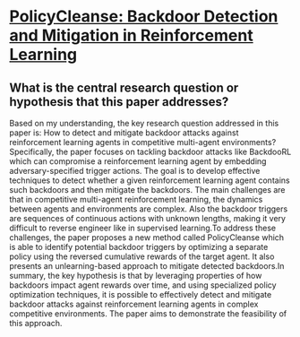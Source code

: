 # [PolicyCleanse: Backdoor Detection and Mitigation in Reinforcement   Learning](https://arxiv.org/abs/2202.03609)

## What is the central research question or hypothesis that this paper addresses?

Based on my understanding, the key research question addressed in this paper is: How to detect and mitigate backdoor attacks against reinforcement learning agents in competitive multi-agent environments?Specifically, the paper focuses on tackling backdoor attacks like BackdooRL which can compromise a reinforcement learning agent by embedding adversary-specified trigger actions. The goal is to develop effective techniques to detect whether a given reinforcement learning agent contains such backdoors and then mitigate the backdoors. The main challenges are that in competitive multi-agent reinforcement learning, the dynamics between agents and environments are complex. Also the backdoor triggers are sequences of continuous actions with unknown lengths, making it very difficult to reverse engineer like in supervised learning.To address these challenges, the paper proposes a new method called PolicyCleanse which is able to identify potential backdoor triggers by optimizing a separate policy using the reversed cumulative rewards of the target agent. It also presents an unlearning-based approach to mitigate detected backdoors.In summary, the key hypothesis is that by leveraging properties of how backdoors impact agent rewards over time, and using specialized policy optimization techniques, it is possible to effectively detect and mitigate backdoor attacks against reinforcement learning agents in complex competitive environments. The paper aims to demonstrate the feasibility of this approach.
